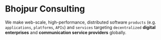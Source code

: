 # Bhojpur Consulting

We make web-scale, high-performance, distributed software `products` (e.g. `applications`, `platforms`, `APIs`) and `services`
targeting `decentralized` **digital enterprises** and **communication service providers** globally.
